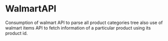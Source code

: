 # WalmartAPI
Consumption of walmart API to parse all product categories tree
also use of walmart items API to fetch information of a particular product using its product id.
